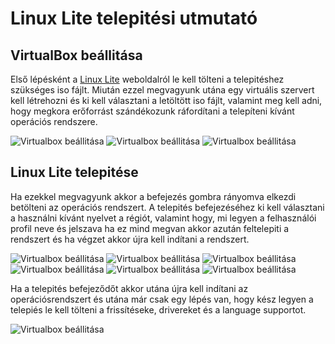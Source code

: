 # Linux Lite telepitési utmutató
## VirtualBox beállitása
Első lépésként a [Linux Lite](https://www.linuxliteos.com/index.html) weboldalról le kell tölteni a telepitéshez szükséges iso fájlt. Miután ezzel megvagyunk utána egy virtuális szervert kell létrehozni és ki kell választani a letöltött iso fájlt, valamint meg kell adni, hogy megkora erőforrást szándékozunk ráfordítani a telepíteni kívánt operációs rendszere.  

![Virtualbox beállitása](kepek/kep1.png)
![Virtualbox beállitása](kepek/kep2.png)
![Virtualbox beállitása](kepek/kep3.png)

## Linux Lite telepitése 
Ha ezekkel megvagyunk akkor a befejezés gombra rányomva elkezdi betölteni az operációs rendszert. A telepités befejezéséhez ki kell választani a használni kívánt nyelvet a régiót, valamint hogy, mi legyen a felhasználói profil neve és jelszava ha ez mind megvan akkor azután feltelepiti a rendszert és ha végzet akkor újra kell indítani a rendszert. 

![Virtualbox beállitása](kepek/Kep4.png)
![Virtualbox beállitása](kepek/Kep5.png)
![Virtualbox beállitása](kepek/kep6.png)
![Virtualbox beállitása](kepek/kep7.png)
![Virtualbox beállitása](kepek/kep8.png)
![Virtualbox beállitása](kepek/kep9.png)

Ha a telepités befejeződőt akkor utána újra kell indítani az operációsrendszert és utána már csak egy lépés van, hogy kész legyen a telepiés le kell tölteni a frissítéseke, drivereket és a language supportot. 

![Virtualbox beállitása](kepek/kep10.png)